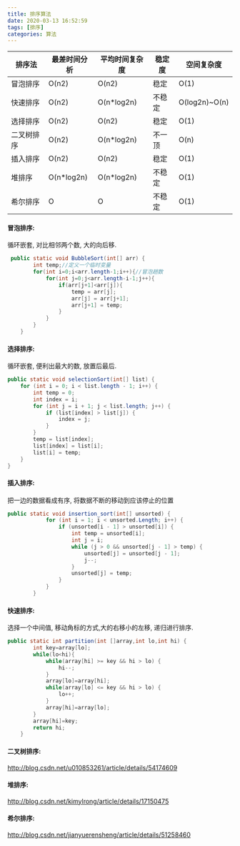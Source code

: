 ```yaml
---
title: 排序算法
date: 2020-03-13 16:52:59
tags: [排序]
categories: 算法
---
```


| 排序法   | 最差时间分析     | 平均时间复杂度    | 稳定度 | 空间复杂度         |
| ----- | ---------- | ---------- | --- | ------------- |
| 冒泡排序  | O(n2)      | O(n2)      | 稳定  | O(1)          |
| 快速排序  | O(n2)      | O(n*log2n) | 不稳定 | O(log2n)~O(n) |
| 选择排序  | O(n2)      | O(n2)      | 稳定  | O(1)          |
| 二叉树排序 | O(n2)      | O(n*log2n) | 不一顶 | O(n)          |
| 插入排序  | O(n2)      | O(n2)      | 稳定  | O(1)          |
| 堆排序   | O(n*log2n) | O(n*log2n) | 不稳定 | O(1)          |
| 希尔排序  | O          | O          | 不稳定 | O(1)          |

<!--more-->

#### 冒泡排序:

循环嵌套, 对比相邻两个数, 大的向后移.

```java
 public static void BubbleSort(int[] arr) {
        int temp;//定义一个临时变量
        for(int i=0;i<arr.length-1;i++){//冒泡趟数
            for(int j=0;j<arr.length-i-1;j++){
                if(arr[j+1]<arr[j]){
                    temp = arr[j];
                    arr[j] = arr[j+1];
                    arr[j+1] = temp;
                }
            }
        }
    }
```

#### 选择排序:

循环嵌套, 便利出最大的数, 放置后最后.

```java
public static void selectionSort(int[] list) {
    for (int i = 0; i < list.length - 1; i++) {
        int temp = 0;
        int index = i;
        for (int j = i + 1; j < list.length; j++) {
            if (list[index] > list[j]) {
                index = j;
            }
        }
        temp = list[index];
        list[index] = list[i];
        list[i] = temp;
    }
}
```

#### 插入排序:

把一边的数据看成有序, 将数据不断的移动到应该停止的位置

```java
public static void insertion_sort(int[] unsorted) {
            for (int i = 1; i < unsorted.Length; i++) {
                if (unsorted[i - 1] > unsorted[i]) {
                    int temp = unsorted[i];
                    int j = i;
                    while (j > 0 && unsorted[j - 1] > temp) {
                        unsorted[j] = unsorted[j - 1];
                        j--;
                    }
                    unsorted[j] = temp;
                }
            }
        }
```

#### 快速排序:

选择一个中间值, 移动角标的方式,大的右移小的左移, 递归进行排序.

```java
public static int partition(int []array,int lo,int hi) {
        int key=array[lo];
        while(lo<hi){
            while(array[hi] >= key && hi > lo) {
                hi--;
            }
            array[lo]=array[hi];
            while(array[lo] <= key && hi > lo) {
                lo++;
            }
            array[hi]=array[lo];
        }
        array[hi]=key;
        return hi;
    }
```

#### 二叉树排序:

http://blog.csdn.net/u010853261/article/details/54174609

#### 堆排序:

http://blog.csdn.net/kimylrong/article/details/17150475

#### 希尔排序:

http://blog.csdn.net/jianyuerensheng/article/details/51258460
